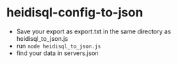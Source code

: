 # heidisql-config-to-json

* Save your export as export.txt in the same directory as heidisql_to_json.js
* run `node heidisql_to_json.js`
* find your data in servers.json
